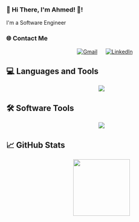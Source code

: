 ### 💫 Hi There, I'm Ahmed! 👋!

I'm a Software Engineer

### 🌐 Contact Me

<p align="center">
&emsp;
<a href="mailto:ahmedmhgazy1@gmail.com
"><img img src="https://img.shields.io/badge/Gmail-EA4335?style=flat&logo=gmail&logoColor=white" alt="Gmail"/></a>
&emsp;
<a href="https://www.linkedin.com/in/ahmed-mohamed-8aa590265"><img src="https://img.shields.io/badge/LinkedIn-0A66C2?style=flat&logo=linkedin&logoColor=white" alt="LinkedIn"/></a>

</p>

## 💻 Languages and Tools

<p align="center">
<img src="https://skillicons.dev/icons?i=html,css,js,ts,bootstrap,
angular,firebase,react,python,java,c,cpp,cs,scala,nodejs,express,mysql,docker=8" />
</p>

## 🛠️ Software Tools

<p align="center">
    	<img src="https://skillicons.dev/icons?i=html,css,js,ts,bootstrap,
angular,firebase,react,python,java,c,cpp,cs,scala,nodejs,express,mysql,docker&=8" />
</p>

## 📈 GitHub Stats

<p align="center">
 <img height="150em" src="https://github-readme-stats-eight-theta.vercel.app/api/top-langs/?username=ahmedhgazy&theme=react&layout=compact"/>
</a> 
</p>
